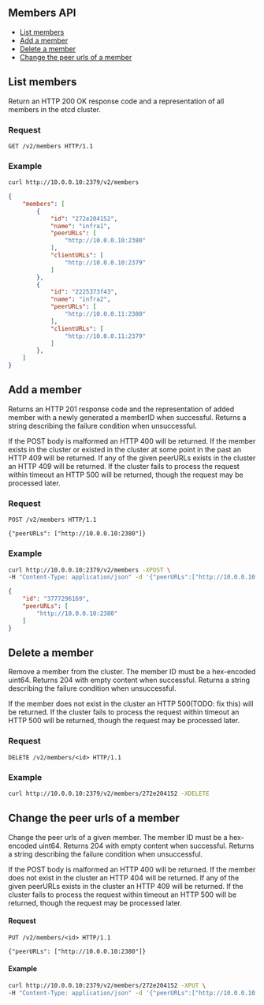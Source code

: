 ## Members API

* [List members](#list-members)
* [Add a member](#add-a-member)
* [Delete a member](#delete-a-member)
* [Change the peer urls of a member](#change-the-peer-urls-of-a-member)

## List members

Return an HTTP 200 OK response code and a representation of all members in the etcd cluster.

### Request

```
GET /v2/members HTTP/1.1
```

### Example

```sh
curl http://10.0.0.10:2379/v2/members
```

```json
{
    "members": [
        {
            "id": "272e204152",
            "name": "infra1",
            "peerURLs": [
                "http://10.0.0.10:2380"
            ],
            "clientURLs": [
                "http://10.0.0.10:2379"
            ]
        },
        {
            "id": "2225373f43",
            "name": "infra2",
            "peerURLs": [
                "http://10.0.0.11:2380"
            ],
            "clientURLs": [
                "http://10.0.0.11:2379"
            ]
        },
    ]
}
```

## Add a member

Returns an HTTP 201 response code and the representation of added member with a newly generated a memberID when successful. Returns a string describing the failure condition when unsuccessful. 

If the POST body is malformed an HTTP 400 will be returned. If the member exists in the cluster or existed in the cluster at some point in the past an HTTP 409 will be returned. If any of the given peerURLs exists in the cluster an HTTP 409 will be returned. If the cluster fails to process the request within timeout an HTTP 500 will be returned, though the request may be processed later.

### Request

```
POST /v2/members HTTP/1.1

{"peerURLs": ["http://10.0.0.10:2380"]}
```

### Example

```sh
curl http://10.0.0.10:2379/v2/members -XPOST \
-H "Content-Type: application/json" -d '{"peerURLs":["http://10.0.0.10:2380"]}'
```

```json
{
    "id": "3777296169",
    "peerURLs": [
        "http://10.0.0.10:2380"
    ]
}
```

## Delete a member

Remove a member from the cluster. The member ID must be a hex-encoded uint64.
Returns 204 with empty content when successful. Returns a string describing the failure condition when unsuccessful. 

If the member does not exist in the cluster an HTTP 500(TODO: fix this) will be returned. If the cluster fails to process the request within timeout an HTTP 500 will be returned, though the request may be processed later.

### Request

```
DELETE /v2/members/<id> HTTP/1.1
```

### Example

```sh
curl http://10.0.0.10:2379/v2/members/272e204152 -XDELETE
```

## Change the peer urls of a member

Change the peer urls of a given member. The member ID must be a hex-encoded uint64. Returns 204 with empty content when successful. Returns a string describing the failure condition when unsuccessful.

If the POST body is malformed an HTTP 400 will be returned. If the member does not exist in the cluster an HTTP 404 will be returned. If any of the given peerURLs exists in the cluster an HTTP 409 will be returned. If the cluster fails to process the request within timeout an HTTP 500 will be returned, though the request may be processed later.

#### Request

```
PUT /v2/members/<id> HTTP/1.1

{"peerURLs": ["http://10.0.0.10:2380"]}
```

#### Example

```sh
curl http://10.0.0.10:2379/v2/members/272e204152 -XPUT \
-H "Content-Type: application/json" -d '{"peerURLs":["http://10.0.0.10:2380"]}'
```
